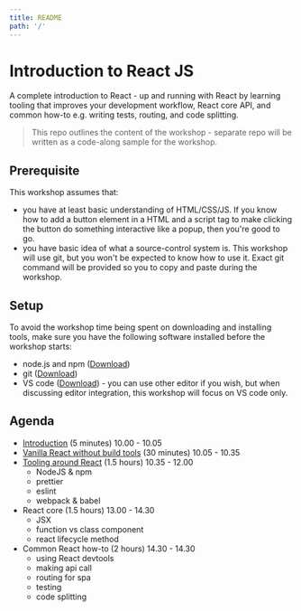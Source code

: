```yaml
---
title: README
path: '/'
---
```


# Introduction to React JS

A complete introduction to React - up and running with React by learning tooling that improves your development workflow, React core API, and common how-to e.g. writing tests, routing, and code splitting.

> This repo outlines the content of the workshop - separate repo will be written as a code-along sample for the workshop.

## Prerequisite

This workshop assumes that:

- you have at least basic understanding of HTML/CSS/JS. If you know how to add a button element in a HTML and a script tag to make clicking the button do something interactive like a popup, then you're good to go.
- you have basic idea of what a source-control system is. This workshop will use git, but you won't be expected to know how to use it. Exact git command will be provided so you to copy and paste during the workshop.

## Setup

To avoid the workshop time being spent on downloading and installing tools, make sure you have the following software installed before the workshop starts:

- node.js and npm ([Download](https://nodejs.org/en/download/))
- git ([Download](https://git-scm.com/downloads))
- VS code ([Download](https://code.visualstudio.com/Download)) - you can use other editor if you wish, but when discussing editor integration, this workshop will focus on VS code only.

## Agenda

- [Introduction](introduction/introduction.md) (5 minutes) 10.00 - 10.05
- [Vanilla React without build tools](vanilla-react/vanilla-react.md) (30 minutes) 10.05 - 10.35
- [Tooling around React](react-tooling/react-tooling.md) (1.5 hours) 10.35 - 12.00
  - NodeJS & npm
  - prettier
  - eslint
  - webpack & babel
- React core (1.5 hours) 13.00 - 14.30
  - JSX
  - function vs class component
  - react lifecycle method
- Common React how-to (2 hours) 14.30 - 14.30
  - using React devtools
  - making api call
  - routing for spa
  - testing
  - code splitting
